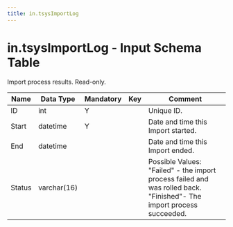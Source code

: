 ```yaml
---
title: in.tsysImportLog
---
```

# in.tsysImportLog - Input Schema Table

Import process results. Read-only.

| Name   | Data Type   | Mandatory | Key | Comment                                                                                                             |
|--------|-------------|-----------|-----|---------------------------------------------------------------------------------------------------------------------|
| ID     | int         | Y         |     | Unique ID.                                                                                                          |
| Start  | datetime    | Y         |     | Date and time this Import started.                                                                                  |
| End    | datetime​​    |           |     | Date and time this Import ended.                                                                                    |
| Status | varchar(16) |           |     | Possible Values:<br/>"Failed" - the import process failed and was rolled back.<br/>"Finished"- The import process succeeded. |